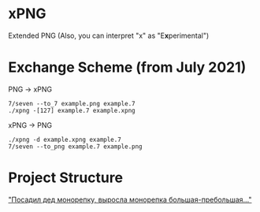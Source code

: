 # xPNG
Extended PNG (Also, you can interpret "x" as "E**x**perimental")
# Exchange Scheme (from July 2021)
PNG -> xPNG
```
7/seven --to_7 example.png example.7
./xpng -[127] example.7 example.xpng
```
xPNG -> PNG
```
./xpng -d example.xpng example.7
7/seven --to_png example.7 example.png
```
# Project Structure
["Посадил дед монорепку, выросла монорепка большая-пребольшая..."](https://devzen.ru/episode-0186/)
